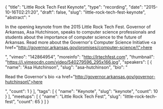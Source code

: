{
  "title": "Little Rock Tech Fest Keynote",
  "type": "recording",
  "date": "2015-10-16T02:21:20",
  "draft": false,
  "slug": "little-rock-tech-fest-keynote",
  "abstract": "<p>In the opening keynote from the 2015 Little Rock Tech Fest. Governor of Arkansas, Asa Hutchinson, speaks to computer science professionals and students about the importance of computer science to the future of Arkansas. Read more about the Governor's Computer Science Initiative <a href=\"http://governor.arkansas.gov/promises/computer-science/\">here</a></p>",
  "vimeo": "142864954",
  "moreinfo": "http://lrtechfest.com",
  "thumbnail": "https://i.vimeocdn.com/video/540279596_295x166.jpg",
  "speakers": [
    {
      "name": "Asa Hutchinson",
      "slug": "asa-hutchinson",
      "bio": "<p>Read the Governor's bio <a href=\"http://governor.arkansas.gov/governor-hutchinson\">here</a></p>",
      "count": 1
    }
  ],
  "tags": [
    {
      "name": "Keynote",
      "slug": "keynote",
      "count": 10
    }
  ],
  "meetups": [
    {
      "name": "Little Rock Tech Fest",
      "slug": "little-rock-tech-fest",
      "count": 65
    }
  ]
}